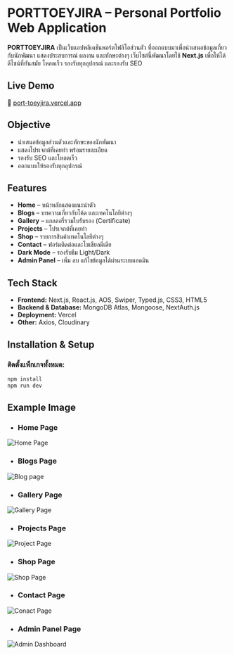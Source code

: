 # PORTTOEYJIRA – Personal Portfolio Web Application

**PORTTOEYJIRA** เป็นเว็บแอปพลิเคชันพอร์ตโฟลิโอส่วนตัว ที่ออกแบบมาเพื่อนำเสนอข้อมูลเกี่ยวกับนักพัฒนา แสดงประสบการณ์ ผลงาน และทักษะต่างๆ เว็บไซต์นี้พัฒนาโดยใช้ **Next.js** เพื่อให้ได้ดีไซน์ที่ทันสมัย โหลดเร็ว รองรับทุกอุปกรณ์ และรองรับ SEO  

## Live Demo  
🔗 [port-toeyjira.vercel.app](https://port-toeyjira.vercel.app/)  

## Objective  
- นำเสนอข้อมูลส่วนตัวและทักษะของนักพัฒนา  
- แสดงโปรเจกต์ที่เคยทำ พร้อมรายละเอียด  
- รองรับ SEO และโหลดเร็ว  
- ออกแบบให้รองรับทุกอุปกรณ์  

## Features  
- **Home** – หน้าหลักแสดงแนะนำตัว  
- **Blogs** – บทความเกี่ยวกับโค้ด และเทคโนโลยีต่างๆ  
- **Gallery** – แกลลอรี่รวมใบรับรอง (Certificate)  
- **Projects** – โปรเจกต์ที่เคยทำ  
- **Shop** – รายการสินค้าเทคโนโลยีต่างๆ  
- **Contact** – ฟอร์มติดต่อและโซเชียลมีเดีย  
- **Dark Mode** – รองรับธีม Light/Dark  
- **Admin Panel** – เพิ่ม ลบ แก้ไขข้อมูลได้ผ่านระบบแอดมิน  

## Tech Stack  
- **Frontend:** Next.js, React.js, AOS, Swiper, Typed.js, CSS3, HTML5  
- **Backend & Database:** MongoDB Atlas, Mongoose, NextAuth.js  
- **Deployment:** Vercel  
- **Other:** Axios, Cloudinary  

## Installation & Setup  
### **ติดตั้งแพ็กเกจทั้งหมด:**  
```bash
npm install
npm run dev
```

## Example Image
- ### Home Page
![Home Page](https://github.com/user-attachments/assets/73308b75-2500-4a6f-a90d-fbe31928c6e3)

- ### Blogs Page
![Blog page](https://github.com/user-attachments/assets/e91e00a8-31cf-423c-8e3c-d0d87061f52d)

- ### Gallery Page
![Gallery Page](https://github.com/user-attachments/assets/a0d8ad5d-f023-44fe-84e2-20766090832f)

- ### Projects Page
![Project Page](https://github.com/user-attachments/assets/8a56e1a8-7436-404a-8d8a-d7b54c03e375)

- ### Shop Page
![Shop Page](https://github.com/user-attachments/assets/226f3c70-3628-4ea5-857c-61f5a31342c2)

- ### Contact Page
![Conact Page](https://github.com/user-attachments/assets/5f78a1e3-bae6-42d7-a587-0099bb8fc6cb)

- ### Admin Panel Page
![Admin Dashboard](https://github.com/user-attachments/assets/626868ce-f141-49f0-a14f-918bf92f4bce)

